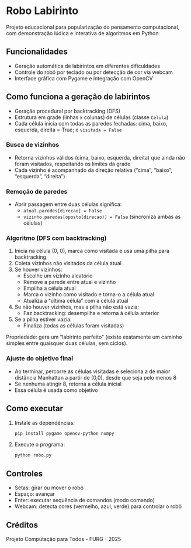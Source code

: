 # Robo Labirinto

Projeto educacional para popularização do pensamento computacional, com demonstração lúdica e interativa de algoritmos em Python.

## Funcionalidades

- Geração automática de labirintos em diferentes dificuldades
- Controle do robô por teclado ou por detecção de cor via webcam
- Interface gráfica com Pygame e integração com OpenCV

## Como funciona a geração de labirintos

- Geração procedural por backtracking (DFS)
- Estrutura em grade (linhas x colunas) de células (classe `Celula`)
- Cada célula inicia com todas as paredes fechadas: cima, baixo, esquerda, direita = True; e `visitada = False`

### Busca de vizinhos
- Retorna vizinhos válidos (cima, baixo, esquerda, direita) que ainda não foram visitados, respeitando os limites da grade
- Cada vizinho é acompanhado da direção relativa (“cima”, “baixo”, “esquerda”, “direita”)

### Remoção de paredes
- Abrir passagem entre duas células significa:
  - `atual.paredes[direcao] = False`
  - `vizinho.paredes[oposto(direcao)] = False` (sincroniza ambas as células)

### Algoritmo (DFS com backtracking)
1. Inicia na célula (0, 0), marca como visitada e usa uma pilha para backtracking
2. Coleta vizinhos não visitados da célula atual
3. Se houver vizinhos:
   - Escolhe um vizinho aleatório
   - Remove a parede entre atual e vizinho
   - Empilha a célula atual
   - Marca o vizinho como visitado e torna-o a célula atual
   - Atualiza a “última célula” com a célula atual
4. Se não houver vizinhos, mas a pilha não está vazia:
   - Faz backtracking: desempilha e retorna à célula anterior
5. Se a pilha estiver vazia:
   - Finaliza (todas as células foram visitadas)

Propriedade: gera um “labirinto perfeito” (existe exatamente um caminho simples entre quaisquer duas células, sem ciclos).

### Ajuste do objetivo final
- Ao terminar, percorre as células visitadas e seleciona a de maior distância Manhattan a partir de (0,0), desde que seja pelo menos 8
- Se nenhuma atingir 8, retorna a célula inicial
- Essa célula é usada como objetivo

## Como executar

1. Instale as dependências:
   ```bash
   pip install pygame opencv-python numpy
   ```
2. Execute o programa:
   ```bash
   python robo.py
   ```

## Controles

- Setas: girar ou mover o robô
- Espaço: avançar
- Enter: executar sequência de comandos (modo comando)
- Webcam: detecta cores (vermelho, azul, verde) para controlar o robô

## Créditos

Projeto Computação para Todos - FURG - 2025